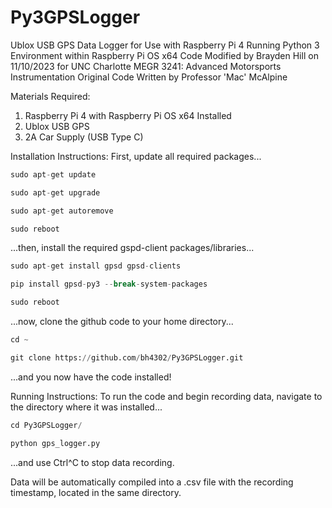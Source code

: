 # Py3GPSLogger
Ublox USB GPS Data Logger for Use with Raspberry Pi 4 Running Python 3 Environment within Raspberry Pi OS x64
Code Modified by Brayden Hill on 11/10/2023 for UNC Charlotte MEGR 3241: Advanced Motorsports Instrumentation
Original Code Written by Professor 'Mac' McAlpine

Materials Required:
1. Raspberry Pi 4 with Raspberry Pi OS x64 Installed
2. Ublox USB GPS
3. 2A Car Supply (USB Type C)

Installation Instructions:
First, update all required packages...
```python
sudo apt-get update
```
```python
sudo apt-get upgrade
```
```python
sudo apt-get autoremove
```
```python
sudo reboot
```
...then, install the required gspd-client packages/libraries...
```python
sudo apt-get install gpsd gpsd-clients
```
```python
pip install gpsd-py3 --break-system-packages
```
```python
sudo reboot
```
...now, clone the github code to your home directory...
```python
cd ~
```
```python
git clone https://github.com/bh4302/Py3GPSLogger.git
```
...and you now have the code installed!

Running Instructions:
To run the code and begin recording data, navigate to the directory where it was installed...
```python
cd Py3GPSLogger/
```
```python
python gps_logger.py
```
...and use Ctrl^C to stop data recording.

Data will be automatically compiled into a .csv file with the recording timestamp, located in the same directory. 
